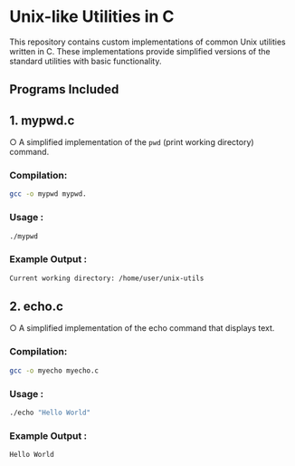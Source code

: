 # Unix-like Utilities in C

This repository contains custom implementations of common Unix utilities written in C. These implementations provide simplified versions of the standard utilities with basic functionality.

## Programs Included

## 1. mypwd.c
○ A simplified implementation of the `pwd` (print working directory) command.

### Compilation:
```bash
gcc -o mypwd mypwd.
```

### Usage : 

``` bash
./mypwd
```

### Example Output : 
```bash
Current working directory: /home/user/unix-utils
```


## 2. echo.c
○ A simplified implementation of the echo command that displays text.

### Compilation:
```bash
gcc -o myecho myecho.c
```

### Usage : 
``` bash
./echo "Hello World"
```
### Example Output : 
```bash
Hello World
```
